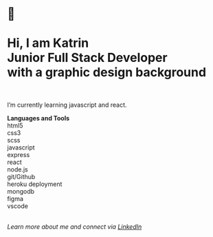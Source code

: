 </br>  
  
:wave:</br>  
Hi, I am Katrin  
Junior Full Stack Developer  
with a graphic design background   
=== 
<br>  
  
I’m currently learning javascript and react.
  
  
**Languages and Tools**  
html5  
css3  
scss  
javascript  
express  
react  
node.js  
git/Github  
heroku deployment  
mongodb  
figma  
vscode  
<br>
  
*Learn more about me and connect via [LinkedIn](https://www.linkedin.com/in/katrin-kleemann/)*
